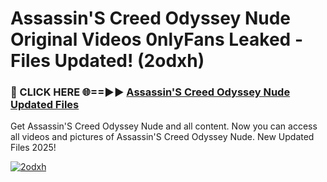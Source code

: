 # Assassin'S Creed Odyssey Nude Original Videos 0nlyFans Leaked - Files Updated! (2odxh)

<h3>🔴 CLICK HERE 🌐==►► <a href="https://tinyurl.com/yc6ubb5a" rel="nofollow">Assassin'S Creed Odyssey Nude Updated Files</a></h3>

Get Assassin'S Creed Odyssey Nude and all content. Now you can access all videos and pictures of Assassin'S Creed Odyssey Nude. New Updated Files 2025!

[![2odxh](https://i.imgur.com/7eu0CRL.gif)](https://tinyurl.com/yc6ubb5a)
